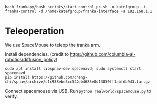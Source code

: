 

```
bash frankapy/bash_scripts/start_control_pc.sh -u katefgroup -i franka-control -d /home/katefgroup/franka-interface -a 192.168.1.1 
```

# Teleoperation
We use SpaceMouse to teleop the franka arm.

Install dependencies. (credit to https://github.com/columbia-ai-robotics/diffusion_policy)
```
sudo apt install libspnav-dev spacenavd; sudo systemctl start spacenavd
pip install https://github.com/cheng-chi/spnav/archive/c1c938ebe3cc542db4685e0d13850ff1abfdb943.tar.gz
```
Connect spacemouse via USB.
Run `python realworld/spacemouse.py` to verify.